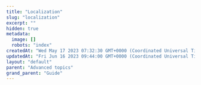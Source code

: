 ```yaml
---
title: "Localization"
slug: "localization"
excerpt: ""
hidden: true
metadata: 
  image: []
  robots: "index"
createdAt: "Wed May 17 2023 07:32:30 GMT+0000 (Coordinated Universal Time)"
updatedAt: "Fri Jun 16 2023 09:44:00 GMT+0000 (Coordinated Universal Time)"
layout: "default"
parent: "Advanced topics"
grand_parent: "Guide"
---
```

